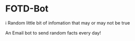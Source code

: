 # FOTD-Bot
ℹ Random little bit of infomation that may or may not be true

An Email bot to send random facts every day!
